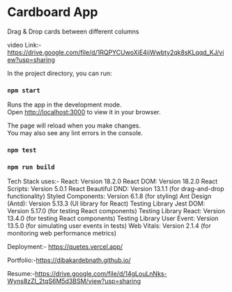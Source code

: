 # Cardboard App

Drag & Drop cards between different columns

video Link:- https://drive.google.com/file/d/1RQPYCUwoXiE4ijWwbty2qk8sKLqqd_KJ/view?usp=sharing

In the project directory, you can run:

### `npm start`

Runs the app in the development mode.\
Open [http://localhost:3000](http://localhost:3000) to view it in your browser.

The page will reload when you make changes.\
You may also see any lint errors in the console.

### `npm test`

### `npm run build`

Tech Stack uses:- 
React: Version 18.2.0
React DOM: Version 18.2.0
React Scripts: Version 5.0.1
React Beautiful DND: Version 13.1.1 (for drag-and-drop functionality)
Styled Components: Version 6.1.8 (for styling)
Ant Design (Antd): Version 5.13.3 (UI library for React)
Testing Library Jest DOM: Version 5.17.0 (for testing React components)
Testing Library React: Version 13.4.0 (for testing React components)
Testing Library User Event: Version 13.5.0 (for simulating user events in tests)
Web Vitals: Version 2.1.4 (for monitoring web performance metrics)

Deployment:- https://quetes.vercel.app/

Portfolio:-https://dibakardebnath.github.io/

Resume:-https://drive.google.com/file/d/14gLouLnNks-Wyns8zZI_2tqS6M5d3BSM/view?usp=sharing

